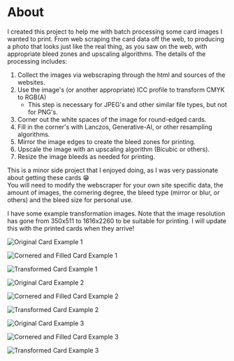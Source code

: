 # About
I created this project to help me with batch processing some card images I wanted to print. 
From web scraping the card data off the web, to producing a photo that looks just like the real thing, as you saw on the web, with appropriate bleed zones and upscaling algorithms. 
The details of the processing includes:   
1. Collect the images via webscraping through the html and sources of the websites.
2. Use the image's (or another appropriate) ICC profile to transform CMYK to RGB(A)
   - This step is necessary for JPEG's and other similar file types, but not for PNG's.
3. Corner out the white spaces of the image for round-edged cards.
4. Fill in the corner's with Lanczos, Generative-AI, or other resampling algorithms.
5. Mirror the image edges to create the bleed zones for printing.
6. Upscale the image with an upscaling algorithm (Bicubic or others).
7. Resize the image bleeds as needed for printing.

This is a minor side project that I enjoyed doing, as I was very passionate about getting these cards 😁     
You will need to modify the webscraper for your own site specific data, the amount of images, the cornering degree, the bleed type (mirror or blur, or others) and the bleed size for personal use. 

I have some example transformation images. Note that the image resolution has gone from 350x511 to 1616x2260 to be suitable for printing.
I will update this with the printed cards when they arrive!

![Original Card Example 1](https://github.com/user-attachments/assets/3be9b342-d261-490b-8fa4-2e0fc48265c0)

![Cornered and Filled Card Example 1](https://github.com/user-attachments/assets/19e2e896-746a-4ab4-873c-a7b6c0859864)

![Transformed Card Example 1](https://github.com/user-attachments/assets/abe02cac-a170-4ca3-b9af-9dd02aaa405f)

![Original Card Example 2](https://github.com/user-attachments/assets/3a928e64-9921-44bc-b9e5-a47f80427c1c)

![Cornered and Filled Card Example 2](https://github.com/user-attachments/assets/b840486a-1c7e-41f6-9632-866e2c96a3dd)

![Transformed Card Example 2](https://github.com/user-attachments/assets/ffad8fbb-d250-489c-ba67-6d53bee5338b)

![Original Card Example 3](https://github.com/user-attachments/assets/72a37ede-03e6-4e64-ae23-ba0d6461addb)

![Cornered and Filled Card Example 3](https://github.com/user-attachments/assets/636f1701-a1d9-49fc-aabc-49b26037c4b9)

![Transformed Card Example 3](https://github.com/user-attachments/assets/48051852-1aa4-448f-8f8e-fa065e7c69c9)
